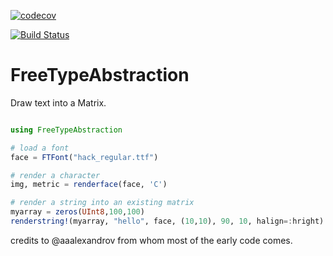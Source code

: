 [![codecov](https://codecov.io/gh/JuliaGraphics/FreeTypeAbstraction.jl/branch/master/graph/badge.svg)](https://codecov.io/gh/JuliaGraphics/FreeTypeAbstraction.jl)

[![Build Status](https://travis-ci.org/JuliaGraphics/FreeTypeAbstraction.jl.svg?branch=master)](https://travis-ci.org/JuliaGraphics/FreeTypeAbstraction.jl)

# FreeTypeAbstraction

Draw text into a Matrix.

```Julia

using FreeTypeAbstraction

# load a font
face = FTFont("hack_regular.ttf")

# render a character
img, metric = renderface(face, 'C')

# render a string into an existing matrix
myarray = zeros(UInt8,100,100)
renderstring!(myarray, "hello", face, (10,10), 90, 10, halign=:hright)
```

credits to @aaalexandrov from whom most of the early code comes.
